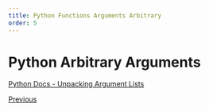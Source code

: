 ```yaml
---
title: Python Functions Arguments Arbitrary
order: 5
---
```

# Python Arbitrary Arguments

[Python Docs - Unpacking Argument Lists](https://docs.python.org/3/tutorial/controlflow.html#unpacking-argument-lists)

[Previous](Python-Functions)
